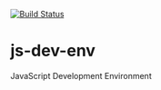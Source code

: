 [![Build Status](https://travis-ci.org/chgrivas/js-dev-env.svg?branch=master)](https://travis-ci.org/chgrivas/js-dev-env)

# js-dev-env

JavaScript Development Environment
